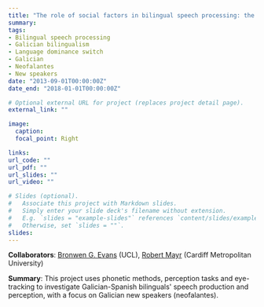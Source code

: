 ```yaml
---
title: "The role of social factors in bilingual speech processing: the case of Galician New Speakers"
summary: 
tags:
- Bilingual speech processing
- Galician bilingualism
- Language dominance switch
- Galician
- Neofalantes
- New speakers
date: "2013-09-01T00:00:00Z"
date_end: "2018-01-01T00:00:00Z"

# Optional external URL for project (replaces project detail page).
external_link: ""

image: 
  caption:
  focal_point: Right

links:
url_code: ""
url_pdf: ""
url_slides: ""
url_video: ""

# Slides (optional).
#   Associate this project with Markdown slides.
#   Simply enter your slide deck's filename without extension.
#   E.g. `slides = "example-slides"` references `content/slides/example-slides.md`.
#   Otherwise, set `slides = ""`.
slides: 
---
```


**Collaborators**: <a href="https://www.ucl.ac.uk/pals/people/bronwen-evans" target="_blank">Bronwen G. Evans</a> (UCL), <a href="https://www.cardiffmet.ac.uk/health/staff/Pages/Dr-Robert-Mayr.aspx" target="_blank">Robert Mayr</a> (Cardiff Metropolitan University)

**Summary**: This project uses phonetic methods, perception tasks and eye-tracking to investigate Galician-Spanish bilinguals' speech production and perception, with a focus on Galician new speakers (neofalantes).
